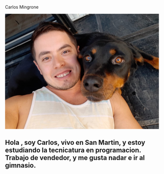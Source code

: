 Carlos Mingrone


![Imagen text](2476bdd0-c414-4fbe-8902-9f25afa5e48b.jpg)

##  Hola , soy Carlos, vivo en San Martin, y estoy estudiando  la tecnicatura en programacion.  Trabajo de vendedor, y  me gusta nadar e ir al gimnasio.

